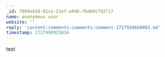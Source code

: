 ```yaml
---
_id: 7869a410-81ce-11ef-a946-7bd89c792717
name: anonymous user
website: ''
reply: 'content:comments:comments:comment-1727926660083.md'
timestamp: 1727990925816
---
```

test
